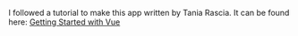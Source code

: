 I followed a tutorial to make this app written by Tania Rascia. It can be found here:
[Getting Started with Vue](https://www.taniarascia.com/getting-started-with-vue/)
